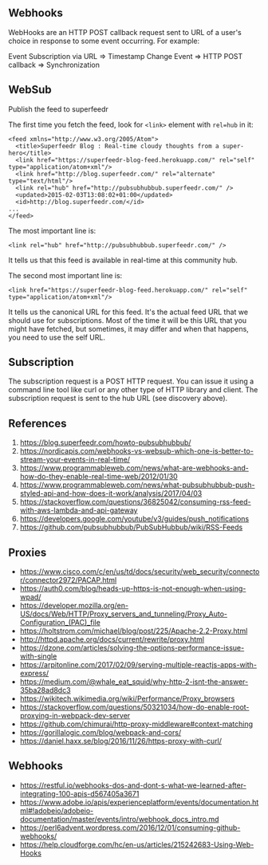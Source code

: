 ## Webhooks

WebHooks are an HTTP POST callback request sent to URL of a user's choice in response to some event occurring. For example:

Event Subscription via URL => Timestamp Change Event => HTTP POST callback => Synchronization 

## WebSub

Publish the feed to superfeedr

The first time you fetch the feed, look for `<link>` element with `rel=hub` in it:

    <feed xmlns="http://www.w3.org/2005/Atom">
      <title>Superfeedr Blog : Real-time cloudy thoughts from a super-hero</title>
      <link href="https://superfeedr-blog-feed.herokuapp.com/" rel="self" type="application/atom+xml"/>
      <link href="http://blog.superfeedr.com/" rel="alternate" type="text/html"/>
      <link rel="hub" href="http://pubsubhubbub.superfeedr.com/" />
      <updated>2015-02-03T13:08:02+01:00</updated>
      <id>http://blog.superfeedr.com/</id>
    ...
    </feed>

The most important line is:

    <link rel="hub" href="http://pubsubhubbub.superfeedr.com/" />

It tells us that this feed is available in real-time at this community hub.

The second most important line is:

    <link href="https://superfeedr-blog-feed.herokuapp.com/" rel="self" type="application/atom+xml"/>

It tells us the canonical URL for this feed. It's the actual feed URL that we should use for subscriptions. Most of the time it will be this URL that you might have fetched, but sometimes, it may differ and when that happens, you need to use the self URL.

## Subscription

The subscription request is a POST HTTP request. You can issue it using a command line tool like curl or any other type of HTTP library and client. The subscription request is sent to the hub URL (see discovery above).

## References
1. https://blog.superfeedr.com/howto-pubsubhubbub/
1. https://nordicapis.com/webhooks-vs-websub-which-one-is-better-to-stream-your-events-in-real-time/
1. https://www.programmableweb.com/news/what-are-webhooks-and-how-do-they-enable-real-time-web/2012/01/30
1. https://www.programmableweb.com/news/what-pubsubhubbub-push-styled-api-and-how-does-it-work/analysis/2017/04/03
1. https://stackoverflow.com/questions/36825042/consuming-rss-feed-with-aws-lambda-and-api-gateway
1. https://developers.google.com/youtube/v3/guides/push_notifications
1. https://github.com/pubsubhubbub/PubSubHubbub/wiki/RSS-Feeds

## Proxies
* https://www.cisco.com/c/en/us/td/docs/security/web_security/connector/connector2972/PACAP.html
* https://auth0.com/blog/heads-up-https-is-not-enough-when-using-wpad/
* https://developer.mozilla.org/en-US/docs/Web/HTTP/Proxy_servers_and_tunneling/Proxy_Auto-Configuration_(PAC)_file
* https://holtstrom.com/michael/blog/post/225/Apache-2.2-Proxy.html
* http://httpd.apache.org/docs/current/rewrite/proxy.html
* https://dzone.com/articles/solving-the-options-performance-issue-with-single
* https://arpitonline.com/2017/02/09/serving-multiple-reactjs-apps-with-express/
* https://medium.com/@whale_eat_squid/why-http-2-isnt-the-answer-35ba28ad8dc3
* https://wikitech.wikimedia.org/wiki/Performance/Proxy_browsers
* https://stackoverflow.com/questions/50321034/how-do-enable-root-proxying-in-webpack-dev-server
* https://github.com/chimurai/http-proxy-middleware#context-matching
* https://gorillalogic.com/blog/webpack-and-cors/
* https://daniel.haxx.se/blog/2016/11/26/https-proxy-with-curl/

## Webhooks
* https://restful.io/webhooks-dos-and-dont-s-what-we-learned-after-integrating-100-apis-d567405a3671
* https://www.adobe.io/apis/experienceplatform/events/documentation.html#!adobeio/adobeio-documentation/master/events/intro/webhook_docs_intro.md
* https://perl6advent.wordpress.com/2016/12/01/consuming-github-webhooks/
* https://help.cloudforge.com/hc/en-us/articles/215242683-Using-Web-Hooks